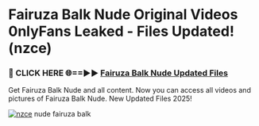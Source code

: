 # Fairuza Balk Nude Original Videos 0nlyFans Leaked - Files Updated! (nzce)

<h3>🔴 CLICK HERE 🌐==►► <a href="https://tinyurl.com/5h6xmrr3" rel="nofollow">Fairuza Balk Nude Updated Files</a></h3>

Get Fairuza Balk Nude and all content. Now you can access all videos and pictures of Fairuza Balk Nude. New Updated Files 2025!

[![nzce](https://i.imgur.com/KVD873Z.gif)](https://tinyurl.com/5h6xmrr3)
nude fairuza balk